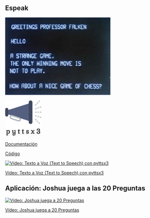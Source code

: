 ## Espeak

![](./images/Joshua.jpg)


![](./images/logo_pyttsx3.svg)

[Documentación](https://pyttsx3.readthedocs.io/en/latest/engine.html)

[Código](https://github.com/nateshmbhat/pyttsx3)


[![Vídeo: Texto a Voz (Text to Speech) con pyttsx3](https://img.youtube.com/vi/sI8EeZGPNgw/0.jpg)](https://youtu.be/sI8EeZGPNgw)


[Vídeo: Texto a Voz (Text to Speech) con pyttsx3](https://youtu.be/sI8EeZGPNgw)


## Aplicación: Joshua juega a las 20 Preguntas


[![Vídeo: Joshua juega a 20 Preguntas](https://img.youtube.com/vi/kNAXuEUdisI/0.jpg)](https://youtu.be/kNAXuEUdisI)


[Vídeo: Joshua juega a 20 Preguntas](https://youtu.be/kNAXuEUdisI)